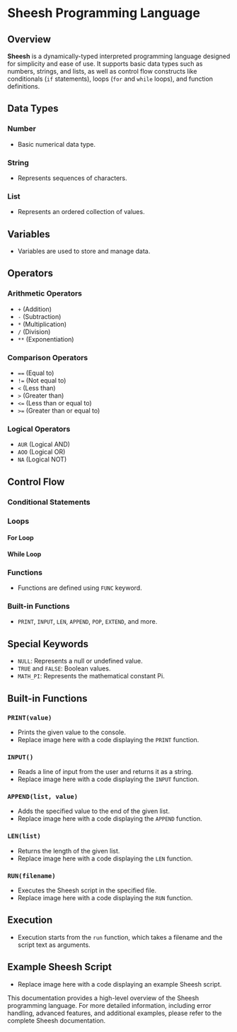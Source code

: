 # Sheesh Programming Language

## Overview

**Sheesh** is a dynamically-typed interpreted programming language designed for simplicity and ease of use. It supports basic data types such as numbers, strings, and lists, as well as control flow constructs like conditionals (`if` statements), loops (`for` and `while` loops), and function definitions.

## Data Types

### Number

- Basic numerical data type.

### String

- Represents sequences of characters.

### List

- Represents an ordered collection of values.

## Variables

- Variables are used to store and manage data.

## Operators

### Arithmetic Operators

- `+` (Addition)
- `-` (Subtraction)
- `*` (Multiplication)
- `/` (Division)
- `**` (Exponentiation)

### Comparison Operators

- `==` (Equal to)
- `!=` (Not equal to)
- `<` (Less than)
- `>` (Greater than)
- `<=` (Less than or equal to)
- `>=` (Greater than or equal to)

### Logical Operators

- `AUR` (Logical AND)
- `AOO` (Logical OR)
- `NA` (Logical NOT)

## Control Flow

### Conditional Statements

### Loops

#### For Loop

#### While Loop

### Functions

- Functions are defined using `FUNC` keyword.

### Built-in Functions

- `PRINT`, `INPUT`, `LEN`, `APPEND`, `POP`, `EXTEND`, and more.

## Special Keywords

- `NULL`: Represents a null or undefined value.
- `TRUE` and `FALSE`: Boolean values.
- `MATH_PI`: Represents the mathematical constant Pi.

## Built-in Functions

### `PRINT(value)`

- Prints the given value to the console.
- Replace image here with a code displaying the `PRINT` function.

### `INPUT()`

- Reads a line of input from the user and returns it as a string.
- Replace image here with a code displaying the `INPUT` function.

### `APPEND(list, value)`

- Adds the specified value to the end of the given list.
- Replace image here with a code displaying the `APPEND` function.

### `LEN(list)`

- Returns the length of the given list.
- Replace image here with a code displaying the `LEN` function.

### `RUN(filename)`

- Executes the Sheesh script in the specified file.
- Replace image here with a code displaying the `RUN` function.

## Execution

- Execution starts from the `run` function, which takes a filename and the script text as arguments.

## Example Sheesh Script

- Replace image here with a code displaying an example Sheesh script.

This documentation provides a high-level overview of the Sheesh programming language. For more detailed information, including error handling, advanced features, and additional examples, please refer to the complete Sheesh documentation.
